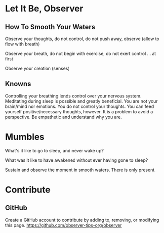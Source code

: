 # Let It Be, Observer
## How To Smooth Your Waters
Observe your thoughts, do not control, do not push away, observe
(allow to flow with breath)

Observe your breath, do not begin with exercise, do not exert control . . at first

Observe your creation (senses)

## Knowns
Controlling your breathing lends control over your nervous system.
Meditating during sleep is possible and greatly beneficial. 
You are not your brain/mind nor emotions.
You do not control your thoughts. You can feed yourself positive/necessary thoughts, however.
It is a problem to avoid a perspective. Be empathetic and understand why you are.


# Mumbles
What's it like to go to sleep,
and never wake up?

What was it like to have awakened
without ever having gone to sleep?

Sustain and observe the moment in smooth waters. There is only present.

# Contribute
## GitHub
Create a GitHub account to contribute by adding to, removing, or modifying this page. 
https://github.com/observer-tips-org/observer
